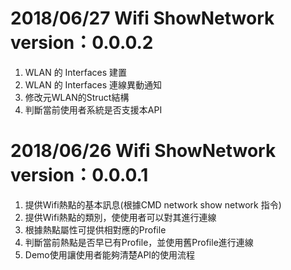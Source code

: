 # 2018/06/27 Wifi ShowNetwork version：0.0.0.2
1. WLAN 的 Interfaces 建置
2. WLAN 的 Interfaces 連線異動通知
3. 修改元WLAN的Struct結構
4. 判斷當前使用者系統是否支援本API

# 2018/06/26 Wifi ShowNetwork version：0.0.0.1
1. 提供Wifi熱點的基本訊息(根據CMD network show network 指令)
2. 提供Wifi熱點的類別，使使用者可以對其進行連線
3. 根據熱點屬性可提供相對應的Profile
4. 判斷當前熱點是否早已有Profile，並使用舊Profile進行連線
5. Demo使用讓使用者能夠清楚API的使用流程